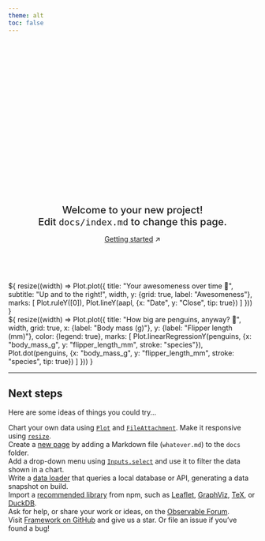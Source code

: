 ```yaml
---
theme: alt
toc: false
---
```


<style>

:root {
  --hero-font-size: 14vw;
}

@media (min-width: 640px) {
  :root {
    --hero-font-size: 72px;
  }
}

</style>

<div style="display: flex; flex-direction: column; align-items: center; font-family: var(--sans-serif); margin: 4rem 0; text-wrap: balance; text-align: center;">
  <span style="font-weight: 900; font-size: var(--hero-font-size); line-height: 1; padding: 2rem 0; background: linear-gradient(30deg, var(--theme-foreground-focus), currentColor); -webkit-background-clip: text; background-clip: text; -webkit-text-fill-color: transparent;">Hello, Observable Framework</span>
  <span style="font-weight: 500; max-width: 34em; font-size: 20px; color: var(--theme-foreground-muted);">Welcome to your new project! Edit&nbsp;<code style="font-size: 90%;">docs/index.md</code> to change this page.</span>
  <p><a href="https://cli.observablehq.com/getting-started" target="_blank">Getting started<span style="display: inline-block; margin-left: 0.25rem;">↗︎</span></a></p>
</div>

<div class="grid grid-cols-2" style="grid-auto-rows: 504px;">
  <div class="card">${
    resize((width) => Plot.plot({
      title: "Your awesomeness over time 🚀",
      subtitle: "Up and to the right!",
      width,
      y: {grid: true, label: "Awesomeness"},
      marks: [
        Plot.ruleY([0]),
        Plot.lineY(aapl, {x: "Date", y: "Close", tip: true})
      ]
    }))
  }</div>
  <div class="card">${
    resize((width) => Plot.plot({
      title: "How big are penguins, anyway? 🐧",
      width,
      grid: true,
      x: {label: "Body mass (g)"},
      y: {label: "Flipper length (mm)"},
      color: {legend: true},
      marks: [
        Plot.linearRegressionY(penguins, {x: "body_mass_g", y: "flipper_length_mm", stroke: "species"}),
        Plot.dot(penguins, {x: "body_mass_g", y: "flipper_length_mm", stroke: "species", tip: true})
      ]
    }))
  }</div>
</div>

---

## Next steps

Here are some ideas of things you could try…

<div class="grid grid-cols-4">
  <div class="card">
    Chart your own data using <a href="https://cli.observablehq.com/lib/plot"><code>Plot</code></a> and <a href="https://cli.observablehq.com/javascript/files"><code>FileAttachment</code></a>. Make it responsive using <a href="https://cli.observablehq.com/javascript/display#responsive-display"><code>resize</code></a>.
  </div>
  <div class="card">
    Create a <a href="https://cli.observablehq.com/routing">new page</a> by adding a Markdown file (<code>whatever.md</code>) to the <code>docs</code> folder.
  </div>
  <div class="card">
    Add a drop-down menu using <a href="https://cli.observablehq.com/javascript/inputs"><code>Inputs.select</code></a> and use it to filter the data shown in a chart.
  </div>
  <div class="card">
    Write a <a href="https://cli.observablehq.com/loaders">data loader</a> that queries a local database or API, generating a data snapshot on build.
  </div>
  <div class="card">
    Import a <a href="https://cli.observablehq.com/javascript/imports">recommended library</a> from npm, such as <a href="https://cli.observablehq.com/lib/leaflet">Leaflet</a>, <a href="https://cli.observablehq.com/lib/dot">GraphViz</a>, <a href="https://cli.observablehq.com/lib/tex">TeX</a>, or <a href="https://cli.observablehq.com/lib/duckdb">DuckDB</a>.
  </div>
  <div class="card">
    Ask for help, or share your work or ideas, on the <a href="https://talk.observablehq.com/">Observable Forum</a>.
  </div>
  <div class="card">
    Visit <a href="https://github.com/observablehq/cli">Framework on GitHub</a> and give us a star. Or file an issue if you’ve found a bug!
  </div>
</div>
